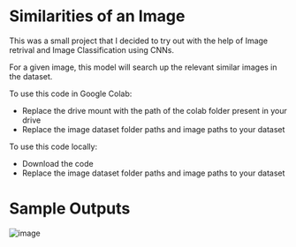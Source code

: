 # Similarities of an Image

This was a small project that I decided to try out with the help of Image retrival and Image Classification using CNNs.


For a given image, this model will search up the relevant similar images in the dataset. 

To use this code in Google Colab:
  - Replace the drive mount with the path of the colab folder present in your drive
  - Replace the image dataset folder paths and image paths to your dataset

To use this code locally:
  - Download the code
  - Replace the image dataset folder paths and image paths to your dataset
              
              
# Sample Outputs
![image](https://user-images.githubusercontent.com/73244900/148039698-d4849f8d-fe6f-4d01-a260-df3ca81dcf46.png)
